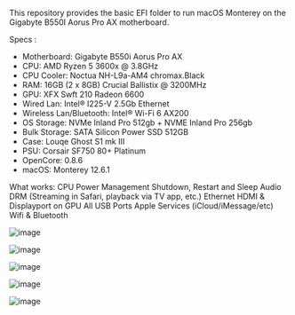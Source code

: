 
This repository provides the basic EFI folder to run macOS Monterey on the Gigabyte B550I Aorus Pro AX motherboard.


Specs :
- Motherboard: Gigabyte B550i Aorus Pro AX
- CPU: AMD Ryzen 5 3600x @ 3.8GHz
- CPU Cooler: Noctua NH-L9a-AM4 chromax.Black
- RAM: 16GB (2 x 8GB) Crucial Ballistix @ 3200MHz
- GPU: XFX Swft 210 Radeon 6600
- Wired Lan: Intel® I225-V 2.5Gb Ethernet
- Wireless Lan/Bluetooth: Intel® Wi-Fi 6 AX200
- OS Storage: NVMe Inland Pro 512gb + NVME Inland Pro 256gb
- Bulk Storage: SATA Silicon Power SSD 512GB
- Case:	Louqe Ghost S1 mk III
- PSU: Corsair SF750 80+ Platinum
- OpenCore: 0.8.6
- macOS: Monterey 12.6.1


What works:
CPU Power Management
Shutdown, Restart and Sleep
Audio
DRM (Streaming in Safari, playback via TV app, etc.) 
Ethernet
HDMI & Displayport on GPU
All USB Ports
Apple Services (iCloud/iMessage/etc)
Wifi & Bluetooth

![image](https://user-images.githubusercontent.com/66342355/201494772-aeb52e4a-6e7c-4dab-9295-6a57079a49af.png)

![image](https://user-images.githubusercontent.com/66342355/201494742-c7fa7c62-5565-4d0d-8cee-6d283a9f42d4.png)

![image](https://user-images.githubusercontent.com/66342355/201532722-60a3aa78-e317-464e-8999-2a41ba421d34.png)

![image](https://user-images.githubusercontent.com/66342355/201532734-f0df8dca-303d-427b-8dac-b1926b0848b0.png)

![image](https://user-images.githubusercontent.com/66342355/201532748-ff9e54ee-667b-4f42-89be-50dcf8577f44.png)



